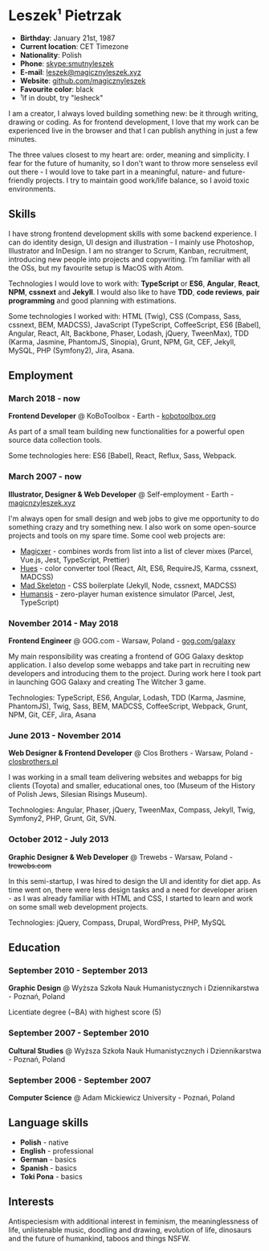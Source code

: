 # Leszek¹ Pietrzak

- __Birthday__: January 21st, 1987
- __Current location__: CET Timezone
- __Nationality__: Polish
- __Phone__: [skype:smutnyleszek](skype:smutnyleszek?chat)
- __E-mail__: [leszek@magicznyleszek.xyz](mailto:leszek@magicznyleszek.xyz)
- __Website__: [github.com/magicznyleszek](https://github.com/magicznyleszek)
- __Favourite color__: black
- ¹if in doubt, try "lesheck"

I am a creator, I always loved building something new: be it through writing, drawing or coding. As for frontend development, I love that my work can be experienced live in the browser and that I can publish anything in just a few minutes.

The three values closest to my heart are: order, meaning and simplicity. I fear for the future of humanity, so I don't want to throw more senseless evil out there - I would love to take part in a meaningful, nature- and future-friendly projects. I try to maintain good work/life balance, so I avoid toxic environments.

## Skills

I have strong frontend development skills with some backend experience. I can do identity design, UI design and illustration - I mainly use Photoshop, Illustrator and InDesign. I am no stranger to Scrum, Kanban, recruitment, introducing new people into projects and copywriting. I’m familiar with all the OSs, but my favourite setup is MacOS with Atom.

Technologies I would love to work with: __TypeScript__ or __ES6__, __Angular__, __React__, __NPM__, __cssnext__ and __Jekyll__. I would also like to have __TDD__, __code reviews__, __pair programming__ and good planning with estimations.

Some technologies I worked with: HTML (Twig), CSS (Compass, Sass, cssnext, BEM, MADCSS), JavaScript (TypeScript, CoffeeScript, ES6 [Babel], Angular, React, Alt, Backbone, Phaser, Lodash, jQuery, TweenMax), TDD (Karma, Jasmine, PhantomJS, Sinopia), Grunt, NPM, Git, CEF, Jekyll, MySQL, PHP (Symfony2), Jira, Asana.

## Employment

### March 2018 - now

__Frontend Developer__ @ KoBoToolbox - Earth - [kobotoolbox.org](http://www.kobotoolbox.org/)

As part of a small team building new functionalities for a powerful open source data collection tools.

Some technologies here: ES6 [Babel], React, Reflux, Sass, Webpack.

### March 2007 - now

__Illustrator, Designer & Web Developer__ @ Self-employment - Earth - [magicnzyleszek.xyz](http://magicnzyleszek.xyz)

I'm always open for small design and web jobs to give me opportunity to do something crazy and try something new. I also work on some open-source projects and tools on my spare time. Some cool web projects are:

- [Magicxer](https://github.com/magicznyleszek/magicxer) - combines words from list into a list of clever mixes (Parcel, Vue.js, Jest, TypeScript, Prettier)
- [Hues](https://github.com/magicznyleszek/hues) - color converter tool (React, Alt, ES6, RequireJS, Karma, cssnext, MADCSS)
- [Mad Skeleton](https://github.com/magicznyleszek/mad-skeleton) - CSS boilerplate (Jekyll, Node, cssnext, MADCSS)
- [Humansjs](https://github.com/magicznyleszek/humansjs) - zero-player human existence simulator (Parcel, Jest, TypeScript)

### November 2014 - May 2018

__Frontend Engineer__ @ GOG.com - Warsaw, Poland - [gog.com/galaxy](http://www.gog.com/galaxy)

My main responsibility was creating a frontend of GOG Galaxy desktop application. I also develop some webapps and take part in recruiting new developers and introducing them to the project. During work here I took part in launching GOG Galaxy and creating The Witcher 3 game.

Technologies: TypeScript, ES6, Angular, Lodash, TDD (Karma, Jasmine, PhantomJS), Twig, Sass, BEM, MADCSS, CoffeeScript, Webpack, Grunt, NPM, Git, CEF, Jira, Asana

### June 2013 - November 2014

__Web Designer & Frontend Developer__ @ Clos Brothers - Warsaw, Poland - [closbrothers.pl](http://closbrothers.pl)

I was working in a small team delivering websites and webapps for big clients (Toyota) and smaller, educational ones, too (Museum of the History of Polish Jews, Silesian Risings Museum).

Technologies: Angular, Phaser, jQuery, TweenMax, Compass, Jekyll, Twig, Symfony2, PHP, Grunt, Git, SVN.

### October 2012 - July 2013

__Graphic Designer & Web Developer__ @ Trewebs - Warsaw, Poland - ~~trewebs.com~~

In this semi-startup, I was hired to design the UI and identity for diet app. As time went on, there were less design tasks and a need for developer arisen - as I was already familiar with HTML and CSS, I started to learn and work on some small web development projects.

Technologies: jQuery, Compass, Drupal, WordPress, PHP, MySQL

## Education

### September 2010 - September 2013

__Graphic Design__ @ Wyższa Szkoła Nauk Humanistycznych i Dziennikarstwa - Poznań, Poland

Licentiate degree (~BA) with highest score (5)

### September 2007 - September 2010

__Cultural Studies__ @ Wyższa Szkoła Nauk Humanistycznych i Dziennikarstwa - Poznań, Poland

### September 2006 - September 2007

__Computer Science__ @ Adam Mickiewicz University - Poznań, Poland

## Language skills

- __Polish__ - native
- __English__ - professional
- __German__ - basics
- __Spanish__ - basics
- __Toki Pona__ - basics

## Interests

Antispeciesism with additional interest in feminism, the meaninglessness of life, unlistenable music, doodling and drawing, evolution of life, dinosaurs and the future of humankind, taboos and things NSFW.
